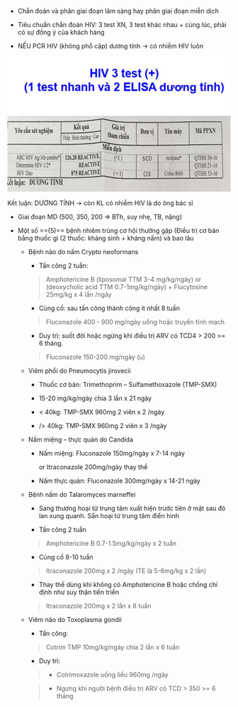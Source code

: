 - Chẩn đoán và phân giai đoạn lâm sàng hay phân giai đoạn miễn dịch
  
- Tiêu chuẩn chẩn đoán HIV: 3 test XN, 3 test khác nhau + cùng lúc, phải có sự đồng ý của khách hàng
  
- NẾU PCR HIV (không phổ cập) dương tính -> có nhiễm HIV luôn
  
![HIV-AIDS-1687333920207.jpeg](../../../200%20Files/image/image/HIV-AIDS-1687333920207.jpeg)
  
Kết luận: DƯƠNG TÍNH -> còn KL có nhiễm HIV là do ông bác sĩ
  

  
- Giai đoạn MD (500, 350, 200 => BTh, suy nhẹ, TB, nặng)
  
- Một số ==(5)== bệnh nhiêm trùng cơ hội thường gặp (Điều trị cơ bản bằng thuốc gì (2 thuốc: kháng sinh + kháng nấm) và bao lâu
  
	- Bệnh não do nấm Crypto neoformans
  
		- Tấn công 2 tuần:
  
		> Amphotericine B (liposomal TTM 3-4 mg/kg/ngày) or (deoxycholic acid TTM 0.7-1mg/kg/ngày) + Flucytosine 25mg/kg x 4 lần /ngày
  
		- Củng cố: sau tấn công thành công ít nhất 8 tuần
  
		> Fluconazole 400 - 900 mg/ngày uống hoặc truyền tĩnh mạch
  
		- Duy trì: suốt đời hoặc ngừng khi điều trị ARV có TCD4 > 200 >= 6 tháng.
  
		> Fluconazole 150-200 mg/ngày (u)
  
	- Viêm phổi do Pneumocytis jirovecii
  
		- Thuốc cơ bản: Trimethoprim – Sulfamethoxazole (TMP-SMX)
  
		- 15-20 mg/kg/ngày chia 3 lần x 21 ngày
  
		- < 40kg: TMP-SMX 960mg 2 viên x 2 /ngày
  
		- /> 40kg: TMP-SMX 960mg 2 viên x 3 /ngày
  
	- Nấm miệng – thực quản do Candida
  
		- Nấm miệng: Fluconazole 150mg/ngày x 7-14 ngày
  
		  or Itraconazole 200mg/ngày thay thế
  
		- Nấm thực quản: Fluconazole 300mg/ngày x 14-21 ngày
  
	- Bệnh nấm do Talaromyces marneffei
  
		- Sang thương hoại tử trung tâm xuất hiện trước tiên ở mặt sau đó lan xung quanh. Sẩn hoại tử trung tâm điển hình
  
		- Tấn công 2 tuần
  
		> Amphotericine B 0.7-1.5mg/kg/ngày x 2 tuần
  
		- Củng cố 8-10 tuần
  
		> Itraconazole 200mg x 2  /ngày (TE là 5-6mg/kg x 2 lần)
  
		- Thay thế dùng khi không có Amphotericine B hoặc chống chỉ định như suy thận tiến triển
  
		> Itraconazole 200mg x 2 lần x 8 tuần
  
	- Viêm não do Toxoplasma gondii
  
		- Tấn công:
  
		> Cotrim TMP 10mg/kg/ngày chia 2 lần x 6 tuần
  
		- Duy trì:
  
		> - Cotrimoxazole uống liều 960mg /ngày
  
		> - Ngưng khi người bệnh điều trị ARV có TCD > 350 >= 6 tháng
  

  

  
